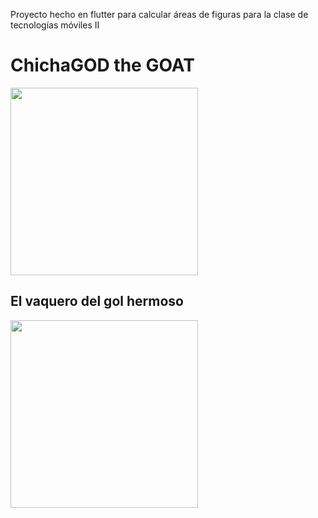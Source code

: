 Proyecto hecho en flutter para calcular áreas de figuras para la clase de tecnologías móviles II

# ChichaGOD the GOAT

<img src="https://phantom-marca-mx.unidadeditorial.es/158a9aaec58d7fd74f9089868b933c47/resize/828/f/jpg/mx/assets/multimedia/imagenes/2023/11/24/17008618210375.jpg" width=300>


## El vaquero del gol hermoso

<img src="https://img.gruporeforma.com/imagenes/960x640/6/642/5641928.jpg" width=300>